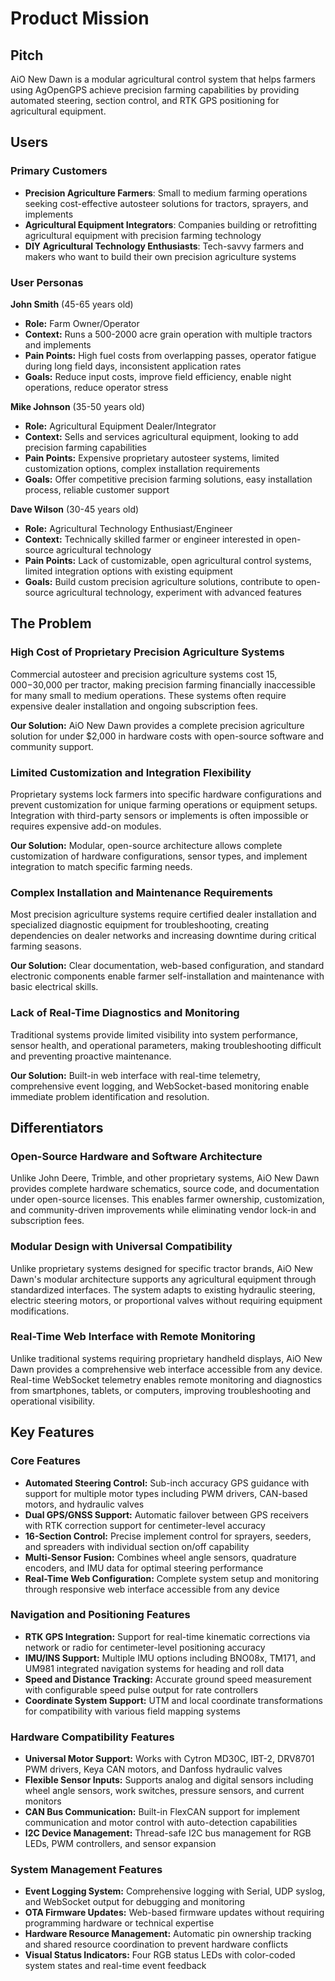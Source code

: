 # Product Mission

## Pitch

AiO New Dawn is a modular agricultural control system that helps farmers using AgOpenGPS achieve precision farming capabilities by providing automated steering, section control, and RTK GPS positioning for agricultural equipment.

## Users

### Primary Customers

- **Precision Agriculture Farmers**: Small to medium farming operations seeking cost-effective autosteer solutions for tractors, sprayers, and implements
- **Agricultural Equipment Integrators**: Companies building or retrofitting agricultural equipment with precision farming technology
- **DIY Agricultural Technology Enthusiasts**: Tech-savvy farmers and makers who want to build their own precision agriculture systems

### User Personas

**John Smith** (45-65 years old)
- **Role:** Farm Owner/Operator
- **Context:** Runs a 500-2000 acre grain operation with multiple tractors and implements
- **Pain Points:** High fuel costs from overlapping passes, operator fatigue during long field days, inconsistent application rates
- **Goals:** Reduce input costs, improve field efficiency, enable night operations, reduce operator stress

**Mike Johnson** (35-50 years old)
- **Role:** Agricultural Equipment Dealer/Integrator
- **Context:** Sells and services agricultural equipment, looking to add precision farming capabilities
- **Pain Points:** Expensive proprietary autosteer systems, limited customization options, complex installation requirements
- **Goals:** Offer competitive precision farming solutions, easy installation process, reliable customer support

**Dave Wilson** (30-45 years old)
- **Role:** Agricultural Technology Enthusiast/Engineer
- **Context:** Technically skilled farmer or engineer interested in open-source agricultural technology
- **Pain Points:** Lack of customizable, open agricultural control systems, limited integration options with existing equipment
- **Goals:** Build custom precision agriculture solutions, contribute to open-source agricultural technology, experiment with advanced features

## The Problem

### High Cost of Proprietary Precision Agriculture Systems

Commercial autosteer and precision agriculture systems cost $15,000-$30,000 per tractor, making precision farming financially inaccessible for many small to medium operations. These systems often require expensive dealer installation and ongoing subscription fees.

**Our Solution:** AiO New Dawn provides a complete precision agriculture solution for under $2,000 in hardware costs with open-source software and community support.

### Limited Customization and Integration Flexibility

Proprietary systems lock farmers into specific hardware configurations and prevent customization for unique farming operations or equipment setups. Integration with third-party sensors or implements is often impossible or requires expensive add-on modules.

**Our Solution:** Modular, open-source architecture allows complete customization of hardware configurations, sensor types, and implement integration to match specific farming needs.

### Complex Installation and Maintenance Requirements

Most precision agriculture systems require certified dealer installation and specialized diagnostic equipment for troubleshooting, creating dependencies on dealer networks and increasing downtime during critical farming seasons.

**Our Solution:** Clear documentation, web-based configuration, and standard electronic components enable farmer self-installation and maintenance with basic electrical skills.

### Lack of Real-Time Diagnostics and Monitoring

Traditional systems provide limited visibility into system performance, sensor health, and operational parameters, making troubleshooting difficult and preventing proactive maintenance.

**Our Solution:** Built-in web interface with real-time telemetry, comprehensive event logging, and WebSocket-based monitoring enable immediate problem identification and resolution.

## Differentiators

### Open-Source Hardware and Software Architecture

Unlike John Deere, Trimble, and other proprietary systems, AiO New Dawn provides complete hardware schematics, source code, and documentation under open-source licenses. This enables farmer ownership, customization, and community-driven improvements while eliminating vendor lock-in and subscription fees.

### Modular Design with Universal Compatibility

Unlike proprietary systems designed for specific tractor brands, AiO New Dawn's modular architecture supports any agricultural equipment through standardized interfaces. The system adapts to existing hydraulic steering, electric steering motors, or proportional valves without requiring equipment modifications.

### Real-Time Web Interface with Remote Monitoring

Unlike traditional systems requiring proprietary handheld displays, AiO New Dawn provides a comprehensive web interface accessible from any device. Real-time WebSocket telemetry enables remote monitoring and diagnostics from smartphones, tablets, or computers, improving troubleshooting and operational visibility.

## Key Features

### Core Features

- **Automated Steering Control:** Sub-inch accuracy GPS guidance with support for multiple motor types including PWM drivers, CAN-based motors, and hydraulic valves
- **Dual GPS/GNSS Support:** Automatic failover between GPS receivers with RTK correction support for centimeter-level accuracy
- **16-Section Control:** Precise implement control for sprayers, seeders, and spreaders with individual section on/off capability
- **Multi-Sensor Fusion:** Combines wheel angle sensors, quadrature encoders, and IMU data for optimal steering performance
- **Real-Time Web Configuration:** Complete system setup and monitoring through responsive web interface accessible from any device

### Navigation and Positioning Features

- **RTK GPS Integration:** Support for real-time kinematic corrections via network or radio for centimeter-level positioning accuracy
- **IMU/INS Support:** Multiple IMU options including BNO08x, TM171, and UM981 integrated navigation systems for heading and roll data
- **Speed and Distance Tracking:** Accurate ground speed measurement with configurable speed pulse output for rate controllers
- **Coordinate System Support:** UTM and local coordinate transformations for compatibility with various field mapping systems

### Hardware Compatibility Features

- **Universal Motor Support:** Works with Cytron MD30C, IBT-2, DRV8701 PWM drivers, Keya CAN motors, and Danfoss hydraulic valves
- **Flexible Sensor Inputs:** Supports analog and digital sensors including wheel angle sensors, work switches, pressure sensors, and current monitors
- **CAN Bus Communication:** Built-in FlexCAN support for implement communication and motor control with auto-detection capabilities
- **I2C Device Management:** Thread-safe I2C bus management for RGB LEDs, PWM controllers, and sensor expansion

### System Management Features

- **Event Logging System:** Comprehensive logging with Serial, UDP syslog, and WebSocket output for debugging and monitoring
- **OTA Firmware Updates:** Web-based firmware updates without requiring programming hardware or technical expertise
- **Hardware Resource Management:** Automatic pin ownership tracking and shared resource coordination to prevent hardware conflicts
- **Visual Status Indicators:** Four RGB status LEDs with color-coded system states and real-time event feedback